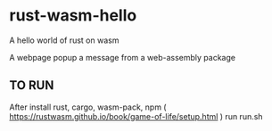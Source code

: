 # rust-wasm-hello
A hello world of rust on wasm

A webpage popup a message from a web-assembly package

## TO RUN ##
After install rust, cargo, wasm-pack, npm ( https://rustwasm.github.io/book/game-of-life/setup.html )
run run.sh
